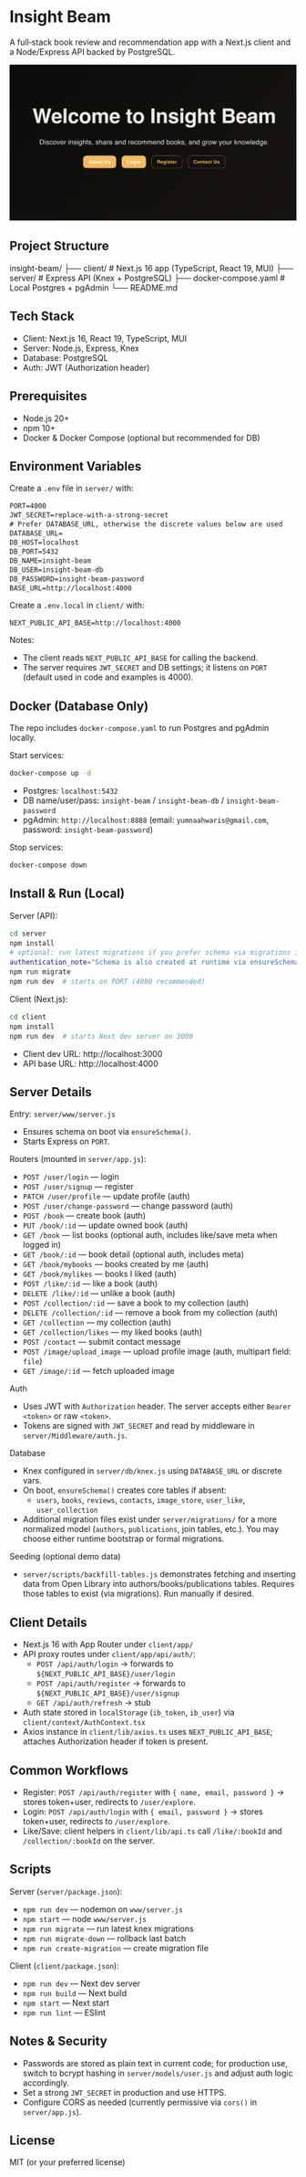 # Insight Beam
A full‑stack book review and recommendation app with a Next.js client and a Node/Express API backed by PostgreSQL.

[![Watch the video](https://raw.githubusercontent.com/YUMNAWARIS/insight-beam/main/assets/thumbnail.png)](https://raw.githubusercontent.com/YUMNAWARIS/insight-beam/main/assets/project-screening.mov)

## Project Structure
insight-beam/
├── client/        # Next.js 16 app (TypeScript, React 19, MUI)
├── server/        # Express API (Knex + PostgreSQL)
├── docker-compose.yaml  # Local Postgres + pgAdmin
└── README.md

## Tech Stack
- Client: Next.js 16, React 19, TypeScript, MUI
- Server: Node.js, Express, Knex
- Database: PostgreSQL
- Auth: JWT (Authorization header)

## Prerequisites
- Node.js 20+
- npm 10+
- Docker & Docker Compose (optional but recommended for DB)

## Environment Variables
Create a `.env` file in `server/` with:
```
PORT=4000
JWT_SECRET=replace-with-a-strong-secret
# Prefer DATABASE_URL, otherwise the discrete values below are used
DATABASE_URL=
DB_HOST=localhost
DB_PORT=5432
DB_NAME=insight-beam
DB_USER=insight-beam-db
DB_PASSWORD=insight-beam-password
BASE_URL=http://localhost:4000
```

Create a `.env.local` in `client/` with:
```
NEXT_PUBLIC_API_BASE=http://localhost:4000
```

Notes:
- The client reads `NEXT_PUBLIC_API_BASE` for calling the backend.
- The server requires `JWT_SECRET` and DB settings; it listens on `PORT` (default used in code and examples is 4000).

## Docker (Database Only)
The repo includes `docker-compose.yaml` to run Postgres and pgAdmin locally.

Start services:
```bash
docker-compose up -d
```
- Postgres: `localhost:5432`
- DB name/user/pass: `insight-beam` / `insight-beam-db` / `insight-beam-password`
- pgAdmin: `http://localhost:8888` (email: `yumnaahwaris@gmail.com`, password: `insight-beam-password`)

Stop services:
```bash
docker-compose down
```

## Install & Run (Local)
Server (API):
```bash
cd server
npm install
# optional: run latest migrations if you prefer schema via migrations instead of bootstrap
authentication_note="Schema is also created at runtime via ensureSchema()"
npm run migrate
npm run dev  # starts on PORT (4000 recommended)
```

Client (Next.js):
```bash
cd client
npm install
npm run dev  # starts Next dev server on 3000
```

- Client dev URL: http://localhost:3000
- API base URL: http://localhost:4000

## Server Details
Entry: `server/www/server.js`
- Ensures schema on boot via `ensureSchema()`.
- Starts Express on `PORT`.

Routers (mounted in `server/app.js`):
- `POST /user/login` — login
- `POST /user/signup` — register
- `PATCH /user/profile` — update profile (auth)
- `POST /user/change-password` — change password (auth)
- `POST /book` — create book (auth)
- `PUT /book/:id` — update owned book (auth)
- `GET /book` — list books (optional auth, includes like/save meta when logged in)
- `GET /book/:id` — book detail (optional auth, includes meta)
- `GET /book/mybooks` — books created by me (auth)
- `GET /book/mylikes` — books I liked (auth)
- `POST /like/:id` — like a book (auth)
- `DELETE /like/:id` — unlike a book (auth)
- `POST /collection/:id` — save a book to my collection (auth)
- `DELETE /collection/:id` — remove a book from my collection (auth)
- `GET /collection` — my collection (auth)
- `GET /collection/likes` — my liked books (auth)
- `POST /contact` — submit contact message
- `POST /image/upload_image` — upload profile image (auth, multipart field: `file`)
- `GET /image/:id` — fetch uploaded image

Auth
- Uses JWT with `Authorization` header. The server accepts either `Bearer <token>` or raw `<token>`.
- Tokens are signed with `JWT_SECRET` and read by middleware in `server/Middleware/auth.js`.

Database
- Knex configured in `server/db/knex.js` using `DATABASE_URL` or discrete vars.
- On boot, `ensureSchema()` creates core tables if absent:
  - `users`, `books`, `reviews`, `contacts`, `image_store`, `user_like`, `user_collection`
- Additional migration files exist under `server/migrations/` for a more normalized model (`authors`, `publications`, join tables, etc.). You may choose either runtime bootstrap or formal migrations.

Seeding (optional demo data)
- `server/scripts/backfill-tables.js` demonstrates fetching and inserting data from Open Library into authors/books/publications tables. Requires those tables to exist (via migrations). Run manually if desired.

## Client Details
- Next.js 16 with App Router under `client/app/`
- API proxy routes under `client/app/api/auth/`:
  - `POST /api/auth/login` → forwards to `${NEXT_PUBLIC_API_BASE}/user/login`
  - `POST /api/auth/register` → forwards to `${NEXT_PUBLIC_API_BASE}/user/signup`
  - `GET /api/auth/refresh` → stub
- Auth state stored in `localStorage` (`ib_token`, `ib_user`) via `client/context/AuthContext.tsx`
- Axios instance in `client/lib/axios.ts` uses `NEXT_PUBLIC_API_BASE`; attaches Authorization header if token is present.

## Common Workflows
- Register: `POST /api/auth/register` with `{ name, email, password }` → stores token+user, redirects to `/user/explore`.
- Login: `POST /api/auth/login` with `{ email, password }` → stores token+user, redirects to `/user/explore`.
- Like/Save: client helpers in `client/lib/api.ts` call `/like/:bookId` and `/collection/:bookId` on the server.

## Scripts
Server (`server/package.json`):
- `npm run dev` — nodemon on `www/server.js`
- `npm start` — node `www/server.js`
- `npm run migrate` — run latest knex migrations
- `npm run migrate-down` — rollback last batch
- `npm run create-migration` — create migration file

Client (`client/package.json`):
- `npm run dev` — Next dev server
- `npm run build` — Next build
- `npm start` — Next start
- `npm run lint` — ESlint

## Notes & Security
- Passwords are stored as plain text in current code; for production use, switch to bcrypt hashing in `server/models/user.js` and adjust auth logic accordingly.
- Set a strong `JWT_SECRET` in production and use HTTPS.
- Configure CORS as needed (currently permissive via `cors()` in `server/app.js`).

## License
MIT (or your preferred license)
